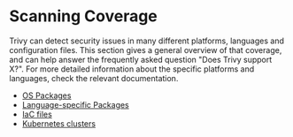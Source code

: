 # Scanning Coverage
Trivy can detect security issues in many different platforms, languages and configuration files.
This section gives a general overview of that coverage, and can help answer the frequently asked question "Does Trivy support X?".
For more detailed information about the specific platforms and languages, check the relevant documentation.

- [OS Packages](os/index.md)
- [Language-specific Packages](language/index.md)
- [IaC files](iac/index.md)
- [Kubernetes clusters](./kubernetes.md)
